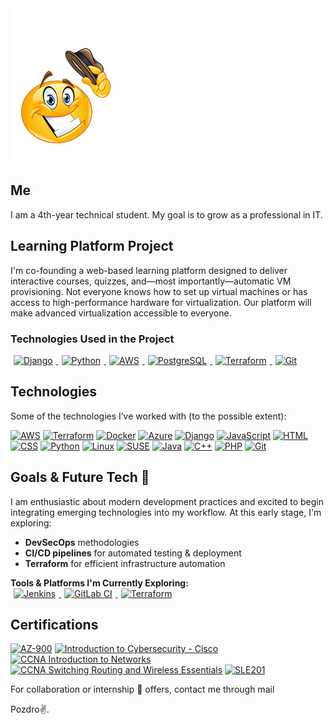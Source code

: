 <img src="Howdy.png" alt="Howdy">

## Me
I am a 4th-year technical student. My goal is to grow as a professional in IT.

## Learning Platform Project 
I'm co-founding a web-based learning platform designed to deliver interactive courses, quizzes, and—most importantly—automatic VM provisioning. Not everyone knows how to set up virtual machines or has access to high-performance hardware for virtualization. Our platform will make advanced virtualization accessible to everyone.

### Technologies Used in the Project
<!-- Using inline SVG logos for a diversified look -->
<a href="https://www.djangoproject.com">
  <img src="https://upload.wikimedia.org/wikipedia/commons/7/75/Django_logo.svg" alt="Django" width="50" style="margin: 0 5px;">
</a>
<a href="https://www.python.org">
  <img src="https://upload.wikimedia.org/wikipedia/commons/c/c3/Python-logo-notext.svg" alt="Python" width="50" style="margin: 0 5px;">
</a>
<a href="https://aws.amazon.com">
  <img src="https://upload.wikimedia.org/wikipedia/commons/9/93/Amazon_Web_Services_Logo.svg" alt="AWS" width="50" style="margin: 0 5px;">
</a>
<a href="https://www.postgresql.org">
  <img src="https://upload.wikimedia.org/wikipedia/commons/2/29/Postgresql_elephant.svg" alt="PostgreSQL" width="50" style="margin: 0 5px;">
</a>
<a href="https://www.terraform.io">
  <img src="https://upload.wikimedia.org/wikipedia/commons/d/d8/Terraform-logo.svg" alt="Terraform" width="50" style="margin: 0 5px;">
</a>
<a href="https://git-scm.com">
  <img src="https://upload.wikimedia.org/wikipedia/commons/e/e0/Git-logo.svg" alt="Git" width="50" style="margin: 0 5px;">
</a>

## Technologies
Some of the technologies I’ve worked with (to the possible extent):

[![AWS](https://img.shields.io/badge/AWS-232F3E?style=flat&logo=amazon-aws&logoColor=white)](https://aws.amazon.com) [![Terraform](https://img.shields.io/badge/Terraform-7B42B6?style=flat&logo=terraform&logoColor=white)](https://www.terraform.io) [![Docker](https://img.shields.io/badge/Docker-2496ED?style=flat&logo=docker&logoColor=white)](https://www.docker.com) [![Azure](https://img.shields.io/badge/Azure-0089D6?style=flat&logo=microsoft-azure&logoColor=white)](https://azure.microsoft.com) [![Django](https://img.shields.io/badge/Django-092E20?style=flat&logo=django&logoColor=white)](https://www.djangoproject.com) [![JavaScript](https://img.shields.io/badge/JavaScript-F7DF1E?style=flat&logo=javascript&logoColor=black)](https://developer.mozilla.org/en-US/docs/Web/JavaScript) [![HTML](https://img.shields.io/badge/HTML-E34F26?style=flat&logo=html5&logoColor=white)](https://developer.mozilla.org/en-US/docs/Web/HTML) [![CSS](https://img.shields.io/badge/CSS-1572B6?style=flat&logo=css3&logoColor=white)](https://developer.mozilla.org/en-US/docs/Web/CSS) [![Python](https://img.shields.io/badge/Python-3776AB?style=flat&logo=python&logoColor=white)](https://www.python.org) [![Linux](https://img.shields.io/badge/Linux-FCC624?style=flat&logo=linux&logoColor=black)](https://www.kernel.org) [![SUSE](https://img.shields.io/badge/SUSE-3E9E3E?style=flat&logo=suse&logoColor=white)](https://www.suse.com) [![Java](https://img.shields.io/badge/java-%23ED8B00.svg?style=flat&logo=openjdk&logoColor=white)](https://www.oracle.com/java) [![C++](https://img.shields.io/badge/C%2B%2B-00599C?style=flat&logo=c%2B%2B&logoColor=white)](https://isocpp.org) [![PHP](https://img.shields.io/badge/PHP-777BB4?style=flat&logo=php&logoColor=white)](https://www.php.net) [![Git](https://img.shields.io/badge/Git-F05032?style=flat&logo=git&logoColor=white)](https://git-scm.com)

## Goals & Future Tech 🎯
I am enthusiastic about modern development practices and excited to begin integrating emerging technologies into my workflow. At this early stage, I'm exploring:
- **DevSecOps** methodologies  
- **CI/CD pipelines** for automated testing & deployment  
- **Terraform** for efficient infrastructure automation

**Tools & Platforms I'm Currently Exploring:**  
<a href="https://jenkins.io">
  <img src="https://upload.wikimedia.org/wikipedia/commons/e/e1/Jenkins_logo.svg" alt="Jenkins" width="50" style="margin: 0 5px;">
</a>
<a href="https://about.gitlab.com/">
  <img src="https://upload.wikimedia.org/wikipedia/commons/2/27/GitLab_Logo.svg" alt="GitLab CI" width="50" style="margin: 0 5px;">
</a>
<a href="https://www.terraform.io">
  <img src="https://upload.wikimedia.org/wikipedia/commons/d/d8/Terraform-logo.svg" alt="Terraform" width="50" style="margin: 0 5px;">
</a>

## Certifications
[![AZ-900](https://img.shields.io/badge/AZ--900-0078D4?style=flat&logo=microsoft-azure&logoColor=white)](https://learn.microsoft.com/en-us/certifications/azure-fundamentals) [![Introduction to Cybersecurity - Cisco](https://img.shields.io/badge/Introduction%20to%20Cybersecurity-003B5C?style=flat&logo=cisco&logoColor=white)](https://www.netacad.com/courses/introduction-to-cybersecurity) [![CCNA Introduction to Networks](https://img.shields.io/badge/CCNA%20Intro%20to%20Networks-006D8C?style=flat&logo=cisco&logoColor=white)](https://www.netacad.com/courses/networking/ccna-introduction-networks) [![CCNA Switching Routing and Wireless Essentials](https://img.shields.io/badge/CCNA%20Switching%20Routing%20and%20Wireless%20Essentials-006D8C?style=flat&logo=cisco&logoColor=white)](https://www.netacad.com/courses/networking/ccna-switching-routing-wireless-essentials) [![SLE201](https://img.shields.io/badge/SLE201-4B92DB?style=flat&logo=suse&logoColor=white)](https://www.suse.com/training/course/sle201v15/)

For collaboration or internship 👀 offers, contact me through mail

Pozdro✌️.
